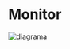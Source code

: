 # Monitor

![diagrama](https://bucketphotos1.s3.amazonaws.com/Screenshot+from+2020-06-19+15-35-26.png)
